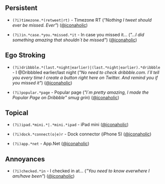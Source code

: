 Persistent
-----------
* `(?i)timezone.*(retweet|rt)` - Timezone RT (*"Nothing I tweet should ever be missed. Ever"*) ([@iconaholic](http://twitter.com/iconaholic))

* `(?i)in.*case.*you.*missed.*it` - In case you missed it… (*"…I did something amazing that shouldn`t be missed"*)  ([@iconaholic](http://twitter.com/iconaholic))

Ego Stroking
-----------
* `(?i)dribbble.*(last.*night|earlier)|(last.*night|earlier).*dribbble` - I @Dribbbled earlier/last night (*"No need to check dribbble.com. I`ll tell you every time I create a button right here on Twitter. And remind you if you missed it"*)  ([@iconaholic](http://twitter.com/iconaholic))

* `(?i)popular.*page` - Popular page (*"I`m pretty amazing, I made the Popular Page on Dribbble"* *smug grin*)  ([@iconaholic](http://twitter.com/iconaholic))

Topical
-----------
* `(?i)ipad.*mini.*|.*mini.*ipad` - iPad mini  ([@iconaholic](http://twitter.com/iconaholic))

* `(?i)dock.*connect(o|e)r` - Dock connector (iPhone 5)  ([@iconaholic](http://twitter.com/iconaholic))

* `(?i)app.*net` - App.Net  ([@iconaholic](http://twitter.com/iconaholic))

Annoyances
----------
* `(?i)checked.*in` - I checked in at... (*"You *need* to know everwhere I am/have been"*)  ([@iconaholic](http://twitter.com/iconaholic)) 


